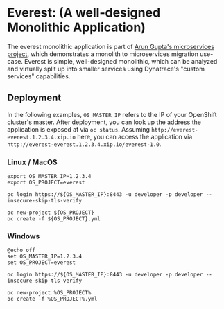 # Everest: (A well-designed Monolithic Application)

The everest monolithic application is part of [Arun Gupta's microservices project](https://github.com/arun-gupta/microservices), which demonstrates a monolith to microservices migration use-case. Everest is simple, well-designed monolithic, which can be analyzed and virtually split up into smaller services using Dynatrace's "custom services" capabilities.

## Deployment

In the following examples, `OS_MASTER_IP` refers to the IP of your OpenShift cluster's master. After deployment, you can look up the address the application is exposed at via `oc status`. Assuming `http://everest-everest.1.2.3.4.xip.io` here, you can access the application via `http://everest-everest.1.2.3.4.xip.io/everest-1.0`.

### Linux / MacOS

```
export OS_MASTER_IP=1.2.3.4
export OS_PROJECT=everest

oc login https://${OS_MASTER_IP}:8443 -u developer -p developer --insecure-skip-tls-verify

oc new-project ${OS_PROJECT}
oc create -f ${OS_PROJECT}.yml
```

### Windows

```
@echo off
set OS_MASTER_IP=1.2.3.4
set OS_PROJECT=everest

oc login https://${OS_MASTER_IP}:8443 -u developer -p developer --insecure-skip-tls-verify

oc new-project %OS_PROJECT%
oc create -f %OS_PROJECT%.yml
```

